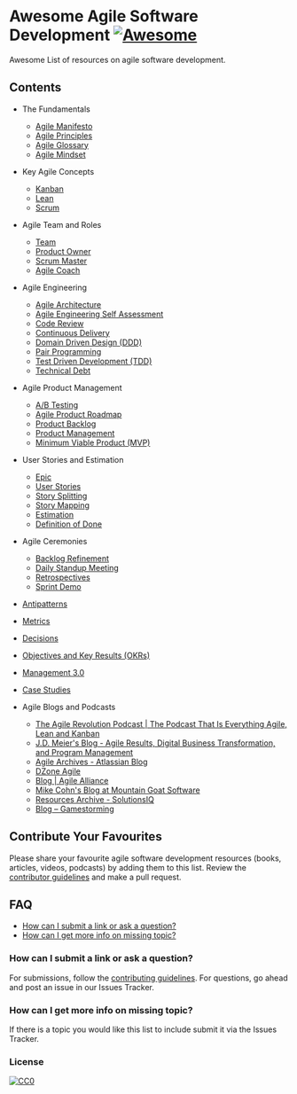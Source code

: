 # Awesome Agile Software Development [![Awesome](https://cdn.rawgit.com/sindresorhus/awesome/d7305f38d29fed78fa85652e3a63e154dd8e8829/media/badge.svg)](https://github.com/sindresorhus/awesome)

Awesome List of resources on agile software development.


## Contents
- The Fundamentals
    - [Agile Manifesto](http://agilemanifesto.org/)
    - [Agile Principles](https://www.agilealliance.org/agile101/12-principles-behind-the-agile-manifesto/)
    - [Agile Glossary](https://www.solutionsiq.com/agile-glossary/)
    - [Agile Mindset](https://www.cio.com.au/article/609763/more-agile-need-mindsets-change/)

- Key Agile Concepts
    - [Kanban](Kanban.md)
    - [Lean](Lean.md)
    - [Scrum](Scrum.md)

- Agile Team and Roles
    - [Team](Team.md)
    - [Product Owner](Product-Owner.md)
    - [Scrum Master](Scrum-Master.md)
    - [Agile Coach](Agile-Coach.md)

- Agile Engineering
    - [Agile Architecture](https://www.youtube.com/watch?v=VjKYO6DP3fo&t=12s)
    - [Agile Engineering Self Assessment](http://wall-skills.com/2016/agile-engineering-self-assessment/)
    - [Code Review](Code-Review.md)
    - [Continuous Delivery](Continuous-Delivery.md)
    - [Domain Driven Design (DDD)](Domain-Driven-Design-DDD.md)
    - [Pair Programming](Pair-Programming.md)
    - [Test Driven Development (TDD)](Test-Driven-Development-TDD.md)
    - [Technical Debt](Technical-Debt.md)

- Agile Product Management
    - [A/B Testing](A-B-Testing.md)
    - [Agile Product Roadmap](Agile-Product-Roadmap.md)
    - [Product Backlog](Product-Backlog.md)
    - [Product Management](Product-Management.md)
    - [Minimum Viable Product (MVP)](Minimum-Viable-Product-MVP.md)

- User Stories and Estimation
    - [Epic](Epic.md)
    - [User Stories](User-Stories.md)
    - [Story Splitting](Story-Splitting.md)
    - [Story Mapping](Story-Mapping.md)
    - [Estimation](Estimation.md)
    - [Definition of Done](Definition-of-Done.md)

- Agile Ceremonies
    - [Backlog Refinement](Backlog-Refinement.md)
    - [Daily Standup Meeting](Daily-Standup-Meeting.md)
    - [Retrospectives](Retrospectives.md)
    - [Sprint Demo](Sprint-Demo.md)


- [Antipatterns](Antipatterns.md)

- [Metrics](Metrics.md)

- [Decisions](Decisions.md)

- [Objectives and Key Results (OKRs)](Objectives-and-Key-Results-OKRs.md)

- [Management 3.0](Management-3.0.md)

- [Case Studies](Case-Studies.md)

- Agile Blogs and Podcasts
    - [The Agile Revolution Podcast | The Podcast That Is Everything Agile, Lean and Kanban](https://theagilerevolution.com/)
    - [J.D. Meier's Blog - Agile Results, Digital Business Transformation, and Program Management](https://blogs.msdn.microsoft.com/jmeier/)
    - [Agile Archives - Atlassian Blog](https://www.atlassian.com/blog/agile)
    - [DZone Agile](https://dzone.com/agile-methodology-training-tools-news)
    - [Blog | Agile Alliance](https://www.agilealliance.org/community/blog/)
    - [Mike Cohn's Blog at Mountain Goat Software](https://www.mountaingoatsoftware.com/blog)
    - [Resources Archive - SolutionsIQ](https://www.solutionsiq.com/resource/)
    - [Blog – Gamestorming](http://gamestorming.com/blog/)


## Contribute Your Favourites
Please share your favourite agile software development resources (books, articles, videos, podcasts) by adding them to this list. Review the [contributor guidelines](CONTRIBUTING.md) and make a pull request.

## FAQ
- [How can I submit a link or ask a question?](#how-can-i-submit-a-link-or-ask-a-question)
- [How can I get more info on missing topic?](#how-can-i-get-more-info-on-missing-topic)

### How can I submit a link or ask a question?
For submissions, follow the [contributing guidelines](CONTRIBUTING.md). For questions, go ahead and post an issue in our Issues Tracker.

### How can I get more info on missing topic?
If there is a topic you would like this list to include submit it via the Issues Tracker.


### License

[![CC0](http://mirrors.creativecommons.org/presskit/buttons/88x31/svg/cc-zero.svg)](https://creativecommons.org/publicdomain/zero/1.0/)
